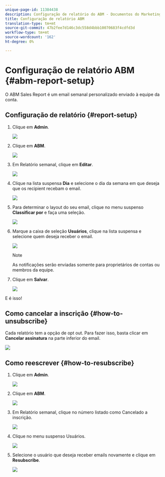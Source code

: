 ```yaml
---
unique-page-id: 11384438
description: Configuração de relatório do ABM - Documentos do Marketing - Documentação do produto
title: Configuração de relatório ABM
translation-type: tm+mt
source-git-commit: 47b2fee7d146c3dc558d4bbb10070683f4cdfd3d
workflow-type: tm+mt
source-wordcount: '162'
ht-degree: 0%

---
```



# Configuração de relatório ABM {#abm-report-setup}

O ABM Sales Report é um email semanal personalizado enviado à equipe da conta.

## Configuração de relatório {#report-setup}

1. Clique em **Admin**.

   ![](assets/one-3.png)

1. Clique em **ABM**.

   ![](assets/two-2.png)

1. Em Relatório semanal, clique em **Editar**.

   ![](assets/three-3.png)

1. Clique na lista suspensa **Dia** e selecione o dia da semana em que deseja que os recipient recebam o email.

   ![](assets/four-4.png)

1. Para determinar o layout do seu email, clique no menu suspenso **Classificar por** e faça uma seleção.

   ![](assets/five-3.png)

1. Marque a caixa de seleção **Usuários**, clique na lista suspensa e selecione quem deseja receber o email.

   ![](assets/six-2.png)

   >[!NOTE]
   >
   >As notificações serão enviadas somente para proprietários de contas ou membros da equipe.

1. Clique em **Salvar**.

   ![](assets/seven-2.png)

E é isso!

## Como cancelar a inscrição {#how-to-unsubscribe}

Cada relatório tem a opção de opt out. Para fazer isso, basta clicar em **Cancelar assinatura** na parte inferior do email.

![](assets/eight-1.png)

## Como reescrever {#how-to-resubscribe}

1. Clique em **Admin**.

   ![](assets/one-3.png)

1. Clique em **ABM**.

   ![](assets/two-2.png)

1. Em Relatório semanal, clique no número listado como Cancelado a inscrição.

   ![](assets/nine.png)

1. Clique no menu suspenso Usuários.

   ![](assets/ten.png)

1. Selecione o usuário que deseja receber emails novamente e clique em **Resubscribe**.

   ![](assets/eleven.png)

